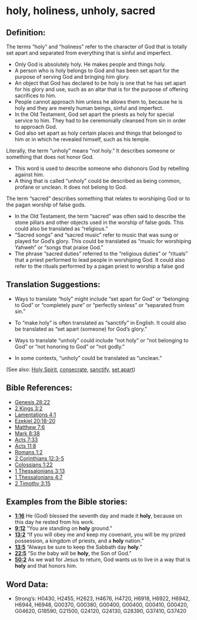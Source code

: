 # holy, holiness, unholy, sacred

## Definition:

The terms “holy” and “holiness” refer to the character of God that is totally set apart and separated from everything that is sinful and imperfect.

* Only God is absolutely holy. He makes people and things holy.
* A person who is holy belongs to God and has been set apart for the purpose of serving God and bringing him glory.
* An object that God has declared to be holy is one that he has set apart for his glory and use, such as an altar that is for the purpose of offering sacrifices to him.
* People cannot approach him unless he allows them to, because he is holy and they are merely human beings, sinful and imperfect.
* In the Old Testament, God set apart the priests as holy for special service to him. They had to be ceremonially cleansed from sin in order to approach God.
* God also set apart as holy certain places and things that belonged to him or in which he revealed himself, such as his temple.

Literally, the term “unholy” means “not holy.” It describes someone or something that does not honor God.

* This word is used to describe someone who dishonors God by rebelling against him.
* A thing that is called “unholy” could be described as being common, profane or unclean. It does not belong to God.

The term “sacred” describes something that relates to worshiping God or to the pagan worship of false gods.

* In the Old Testament, the term “sacred” was often said to describe the stone pillars and other objects used in the worship of false gods. This could also be translated as “religious.”
* “Sacred songs” and “sacred music” refer to music that was sung or played for God’s glory. This could be translated as “music for worshiping Yahweh” or “songs that praise God.”
* The phrase “sacred duties” referred to the “religious duties” or “rituals” that a priest performed to lead people in worshiping God. It could also refer to the rituals performed by a pagan priest to worship a false god

## Translation Suggestions:

* Ways to translate “holy” might include “set apart for God” or “belonging to God” or “completely pure” or “perfectly sinless” or “separated from sin.”
* To “make holy” is often translated as “sanctify” in English. It could also be translated as “set apart (someone) for God’s glory.”

* Ways to translate “unholy” could include “not holy” or “not belonging to God” or “not honoring to God” or “not godly.”
* In some contexts, “unholy” could be translated as “unclean.”

(See also: [Holy Spirit](../kt/holyspirit.md), [consecrate](../kt/consecrate.md), [sanctify](../kt/sanctify.md), [set apart](../kt/setapart.md))

## Bible References:

* [Genesis 28:22](rc://en/tn/help/gen/28/22)
* [2 Kings 3:2](rc://en/tn/help/2ki/03/02)
* [Lamentations 4:1](rc://en/tn/help/lam/04/01)
* [Ezekiel 20:18-20](rc://en/tn/help/ezk/20/18)
* [Matthew 7:6](rc://en/tn/help/mat/07/6)
* [Mark 8:38](rc://en/tn/help/mrk/08/38)
* [Acts 7:33](rc://en/tn/help/act/07/33)
* [Acts 11:8](rc://en/tn/help/act/11/08)
* [Romans 1:2](rc://en/tn/help/rom/01/02)
* [2 Corinthians 12:3-5](rc://en/tn/help/2co/12/03)
* [Colossians 1:22](rc://en/tn/help/col/01/22)
* [1 Thessalonians 3:13](rc://en/tn/help/1th/03/13)
* [1 Thessalonians 4:7](rc://en/tn/help/1th/04/07)
* [2 Timothy 3:15](rc://en/tn/help/2ti/03/15)

## Examples from the Bible stories:

* __[1:16](rc://en/tn/help/obs/01/16)__ He (God) blessed the seventh day and made it __holy__, because on this day he rested from his work.
* __[9:12](rc://en/tn/help/obs/09/12)__ “You are standing on __holy__ ground.”
* __[13:2](rc://en/tn/help/obs/13/02)__ “If you will obey me and keep my covenant, you will be my prized possession, a kingdom of priests, and a __holy__ nation.”
* __[13:5](rc://en/tn/help/obs/13/05)__ “Always be sure to keep the Sabbath day __holy__.”
* __[22:5](rc://en/tn/help/obs/22/05)__ “So the baby will be __holy__, the Son of God.”
* __[50:2](rc://en/tn/help/obs/50/02)__ As we wait for Jesus to return, God wants us to live in a way that is __holy__ and that honors him.

## Word Data:

* Strong’s: H0430, H2455, H2623, H4676, H4720, H6918, H6922, H6942, H6944, H6948, G00370, G00380, G00400, G00400, G00410, G00420, G04620, G18590, G21500, G24120, G24130, G28390, G37410, G37420
